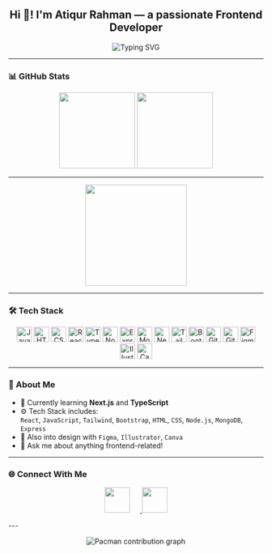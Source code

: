 <h2 align="center">Hi 👋! I'm Atiqur Rahman — a passionate Frontend Developer</h2>

<p align="center">
  <img src="https://readme-typing-svg.demolab.com?font=Fira+Code&size=20&duration=3000&pause=1000&center=true&vCenter=true&width=435&lines=I+love+clean+UI+%26+UX;React+%7C+JavaScript+%7C+TailwindCSS;Always+learning+something+new!" alt="Typing SVG" />
</p>

---



### 📊 GitHub Stats
<div align="center">
  <img src="https://github-readme-stats.vercel.app/api?username=Atiq-5&show_icons=true&theme=dracula&count_private=true" height="150" />
  <img src="https://github-readme-stats.vercel.app/api/top-langs/?username=Atiq-5&layout=compact&langs_count=6&theme=dracula" height="150" />
</div>

---


<p align="center">
  <img src="https://camo.githubusercontent.com/931c3330dd9496f5603824d9cdc3a9491571c6da661cc8a26cc3e98973bd5d3b/68747470733a2f2f63646e2e73686f706966792e636f6d2f732f66696c65732f312f303537382f333639362f313939372f742f392f6173736574732f6c6f6669626f792e6769663f763d313033343631373635323137383935383335303531363830373032323739" height="200" />
</p>

---

### 🛠 Tech Stack

<div align="center">
  <img src="https://cdn.jsdelivr.net/gh/devicons/devicon/icons/javascript/javascript-original.svg" height="30" alt="JavaScript" />
  <img src="https://cdn.jsdelivr.net/gh/devicons/devicon/icons/html5/html5-original.svg" height="30" alt="HTML5" />
  <img src="https://cdn.jsdelivr.net/gh/devicons/devicon/icons/css3/css3-original.svg" height="30" alt="CSS3" />
  <img src="https://cdn.jsdelivr.net/gh/devicons/devicon/icons/react/react-original.svg" height="30" alt="React" />
  <img src="https://cdn.jsdelivr.net/gh/devicons/devicon/icons/typescript/typescript-original.svg" height="30" alt="TypeScript" />
  <img src="https://cdn.jsdelivr.net/gh/devicons/devicon/icons/nodejs/nodejs-original.svg" height="30" alt="Node.js" />
  <img src="https://cdn.jsdelivr.net/gh/devicons/devicon/icons/express/express-original.svg" height="30" alt="Express" />
  <img src="https://cdn.jsdelivr.net/gh/devicons/devicon/icons/mongodb/mongodb-original.svg" height="30" alt="MongoDB" />
  <img src="https://cdn.jsdelivr.net/gh/devicons/devicon/icons/nextjs/nextjs-original.svg" height="30" alt="Next.js" />
  <img src="https://cdn.jsdelivr.net/gh/devicons/devicon/icons/tailwindcss/tailwindcss-original-wordmark.svg" height="30" alt="Tailwind CSS" />
  <img src="https://cdn.jsdelivr.net/gh/devicons/devicon/icons/bootstrap/bootstrap-original.svg" height="30" alt="Bootstrap" />
  <img src="https://cdn.jsdelivr.net/gh/devicons/devicon/icons/git/git-original.svg" height="30" alt="Git" />
  <img src="https://cdn.jsdelivr.net/gh/devicons/devicon/icons/github/github-original.svg" height="30" alt="GitHub" />
  <img src="https://cdn.jsdelivr.net/gh/devicons/devicon/icons/figma/figma-original.svg" height="30" alt="Figma" />
  <img src="https://cdn.jsdelivr.net/gh/devicons/devicon/icons/illustrator/illustrator-plain.svg" height="30" alt="Illustrator" />
  <img src="https://cdn.jsdelivr.net/gh/devicons/devicon/icons/canva/canva-original.svg" height="30" alt="Canva" />
</div>

---
### 🧠 About Me
- 🌱 Currently learning **Next.js** and **TypeScript**
- ⚙️ Tech Stack includes:  
  `React`, `JavaScript`, `Tailwind`, `Bootstrap`, `HTML`, `CSS`, `Node.js`, `MongoDB`, `Express`
- 🎨 Also into design with `Figma`, `Illustrator`, `Canva`
- 💬 Ask me about anything frontend-related!

---

### 🌐 Connect With Me

<p align="center">
  <a href="https://discord.com/users/atiq1320">
    <img src="https://www.svgrepo.com/show/353655/discord-icon.svg" height="50px" width="50px" style="margin-right: 20px;" />
  </a>
  <a href="https://instagram.com/not_atiq">
    <img src="https://raw.githubusercontent.com/rahuldkjain/github-profile-readme-generator/master/src/images/icons/Social/instagram.svg" height="50px" width="50px"/>
  </a>
</p>
---


<p align="center">
  <picture>
    <source media="(prefers-color-scheme: dark)" srcset="https://raw.githubusercontent.com/Atiq-5/Atiq-5/output/pacman-contribution-graph-dark.svg">
    <source media="(prefers-color-scheme: light)" srcset="https://raw.githubusercontent.com/Atiq-5/Atiq-5/output/pacman-contribution-graph.svg">
    <img alt="Pacman contribution graph" src="https://raw.githubusercontent.com/Atiq-5/Atiq-5/output/pacman-contribution-graph.svg">
  </picture>
</p>

